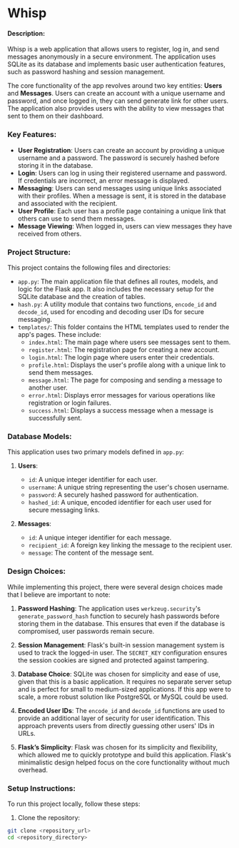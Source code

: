 # Whisp

#### Description:

Whisp is a web application that allows users to register, log in, and send messages anonymously in a secure environment. The application uses SQLite as its database and implements basic user authentication features, such as password hashing and session management. 

The core functionality of the app revolves around two key entities: **Users** and **Messages**. Users can create an account with a unique username and password, and once logged in, they can send generate link for other users. The application also provides users with the ability to view messages that sent to them on their dashboard.

### Key Features:
- **User Registration**: Users can create an account by providing a unique username and a password. The password is securely hashed before storing it in the database.
- **Login**: Users can log in using their registered username and password. If credentials are incorrect, an error message is displayed.
- **Messaging**: Users can send messages using unique links associated with their profiles. When a message is sent, it is stored in the database and associated with the recipient.
- **User Profile**: Each user has a profile page containing a unique link that others can use to send them messages.
- **Message Viewing**: When logged in, users can view messages they have received from others.

### Project Structure:

This project contains the following files and directories:

- `app.py`: The main application file that defines all routes, models, and logic for the Flask app. It also includes the necessary setup for the SQLite database and the creation of tables.
- `hash.py`: A utility module that contains two functions, `encode_id` and `decode_id`, used for encoding and decoding user IDs for secure messaging.
- `templates/`: This folder contains the HTML templates used to render the app's pages. These include:
  - `index.html`: The main page where users see messages sent to them.
  - `register.html`: The registration page for creating a new account.
  - `login.html`: The login page where users enter their credentials.
  - `profile.html`: Displays the user's profile along with a unique link to send them messages.
  - `message.html`: The page for composing and sending a message to another user.
  - `error.html`: Displays error messages for various operations like registration or login failures.
  - `success.html`: Displays a success message when a message is successfully sent.

### Database Models:

This application uses two primary models defined in `app.py`:

1. **Users**:
   - `id`: A unique integer identifier for each user.
   - `username`: A unique string representing the user's chosen username.
   - `password`: A securely hashed password for authentication.
   - `hashed_id`: A unique, encoded identifier for each user used for secure messaging links.
   
2. **Messages**:
   - `id`: A unique integer identifier for each message.
   - `recipient_id`: A foreign key linking the message to the recipient user.
   - `message`: The content of the message sent.

### Design Choices:

While implementing this project, there were several design choices made that I believe are important to note:

1. **Password Hashing**: 
   The application uses `werkzeug.security`'s `generate_password_hash` function to securely hash passwords before storing them in the database. This ensures that even if the database is compromised, user passwords remain secure.

2. **Session Management**:
   Flask's built-in session management system is used to track the logged-in user. The `SECRET_KEY` configuration ensures the session cookies are signed and protected against tampering.

3. **Database Choice**:
   SQLite was chosen for simplicity and ease of use, given that this is a basic application. It requires no separate server setup and is perfect for small to medium-sized applications. If this app were to scale, a more robust solution like PostgreSQL or MySQL could be used.

4. **Encoded User IDs**:
   The `encode_id` and `decode_id` functions are used to provide an additional layer of security for user identification. This approach prevents users from directly guessing other users' IDs in URLs.

5. **Flask’s Simplicity**:
   Flask was chosen for its simplicity and flexibility, which allowed me to quickly prototype and build this application. Flask's minimalistic design helped focus on the core functionality without much overhead.

### Setup Instructions:

To run this project locally, follow these steps:

1. Clone the repository:

```bash
git clone <repository_url>
cd <repository_directory>
